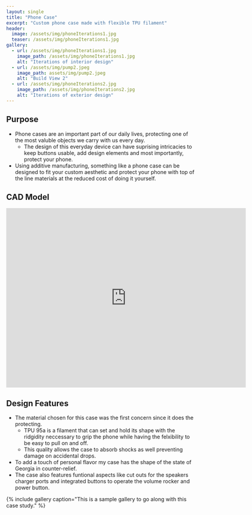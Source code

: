 ```yaml
---
layout: single
title: "Phone Case"
excerpt: "Custom phone case made with flexible TPU filament"
header:
  image: /assets/img/phoneIterations1.jpg
  teaser: /assets/img/phoneIterations1.jpg
gallery:
  - url: /assets/img/phoneIterations1.jpg
    image_path: /assets/img/phoneIterations1.jpg
    alt: "Iterations of interior design"
  - url: /assets/img/pump2.jpeg
    image_path: assets/img/pump2.jpeg
    alt: "Build View 2"
  - url: /assets/img/phoneIterations2.jpg
    image_path: /assets/img/phoneIterations2.jpg
    alt: "Iterations of exterior design"
---
```


## Purpose

* Phone cases are an important part of our daily lives, protecting one of the most valuble objects we carry with us every day.
  * The design of this everyday device can have suprising intricacies to keep buttons usable, add design elements and most importantly, protect your phone.
* Using additive manufacturing, something like a phone case can be designed to fit your custom aesthetic and protect your phone with top of the line materials at the reduced cost of doing it yourself.

## CAD Model
<iframe src="https://vanderbilt643.autodesk360.com/shares/public/SH512d4QTec90decfa6ed238e5441184eaa1?mode=embed" width="640" height="480" allowfullscreen="true" webkitallowfullscreen="true" mozallowfullscreen="true"  frameborder="0"></iframe>

## Design Features

* The material chosen for this case was the first concern since it does the protecting.
  * TPU 95a is a filament that can set and hold its shape with the ridgidity neccessary to grip the phone while having the felxibility to be easy to pull on and off.
  * This quality allows the case to absorb shocks as well preventing damage on accidental drops.
* To add a touch of personal flavor my case has the shape of the state of Georgia in counter-relief.
* The case also features funtional aspects like cut outs for the speakers charger ports and integrated buttons to operate the volume rocker and power button.

{% include gallery caption="This is a sample gallery to go along with this case study." %}
